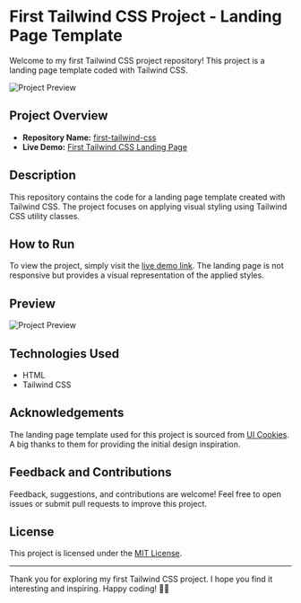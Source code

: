 # First Tailwind CSS Project - Landing Page Template

Welcome to my first Tailwind CSS project repository! This project is a landing page template coded with Tailwind CSS.

![Project Preview](/brand-logos/preview.png)

## Project Overview

- **Repository Name:** [first-tailwind-css](https://github.com/chethan814/first-tailwind-css)
- **Live Demo:** [First Tailwind CSS Landing Page](https://chethan814.github.io/first-tailwind-css/)

## Description


This repository contains the code for a landing page template created with Tailwind CSS. The project focuses on applying visual styling using Tailwind CSS utility classes.

## How to Run

To view the project, simply visit the [live demo link](https://chethan814.github.io/first-tailwind-css/). The landing page is not responsive but provides a visual representation of the applied styles.

## Preview

![Project Preview](https://uicookies.com/wp-content/uploads/2020/04/Easy.jpg)

## Technologies Used

- HTML
- Tailwind CSS

## Acknowledgements

The landing page template used for this project is sourced from [UI Cookies](https://uicookies.com/). A big thanks to them for providing the initial design inspiration.

## Feedback and Contributions

Feedback, suggestions, and contributions are welcome! Feel free to open issues or submit pull requests to improve this project.

## License

This project is licensed under the [MIT License](LICENSE).

---

Thank you for exploring my first Tailwind CSS project. I hope you find it interesting and inspiring. Happy coding! 🚀✨
